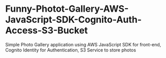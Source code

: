 # Funny-Photot-Gallery-AWS-JavaScript-SDK-Cognito-Auth-Access-S3-Bucket
Simple Photo Gallery application using AWS JavaScript SDK for front-end, Cognito Identity for Authentication, S3 Service to store photos 
